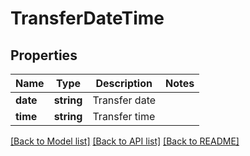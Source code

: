 # TransferDateTime

## Properties
Name | Type | Description | Notes
------------ | ------------- | ------------- | -------------
**date** | **string** | Transfer date | 
**time** | **string** | Transfer time | 

[[Back to Model list]](../../README.md#documentation-for-models) [[Back to API list]](../../README.md#documentation-for-api-endpoints) [[Back to README]](../../README.md)

